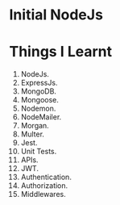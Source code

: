 # Initial NodeJs

# Things I Learnt
1. NodeJs.
2. ExpressJs.
3. MongoDB.
4. Mongoose.
5. Nodemon.
6. NodeMailer.
7. Morgan.
8. Multer.
9. Jest.
10. Unit Tests.
11. APIs.
12. JWT.
13. Authentication.
14. Authorization.
15. Middlewares.
